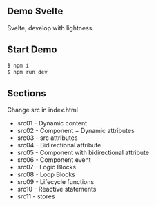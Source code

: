 ## Demo Svelte

Svelte, develop with lightness.

## Start Demo
  
```sh
$ npm i
$ npm run dev
```

## Sections

Change src in index.html

- src01 - Dynamic content
- src02 - Component + Dynamic attributes
- src03 - src attributes
- src04 - Bidirectional attribute
- src05 - Component with bidirectional attribute
- src06 - Component event
- src07 - Logic Blocks
- src08 - Loop Blocks
- src09 - Lifecycle functions
- src10 - Reactive statements
- src11 - stores

